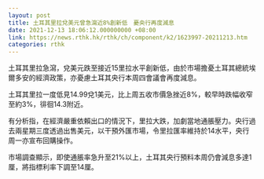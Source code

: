 ```yaml
---
layout: post
title: 土耳其里拉兌美元曾急瀉近8%創新低　憂央行再度減息
date: 2021-12-13 18:06:12.000000000 +08:00
link: https://news.rthk.hk/rthk/ch/component/k2/1623997-20211213.htm
categories: rthk
---
```


土耳其里拉急瀉，兌美元跌至接近15里拉水平創新低，由於市場擔憂土耳其總統埃爾多安的經濟政策，亦憂慮土耳其央行本周四會議會再度減息。

土耳其里拉一度低見14.99兌1美元，比上周五收市價急挫近8%，較早時跌幅收窄至約3%，徘徊14.3附近。

有分析指，在經濟嚴重依賴出口的情況下，里拉大跌，加劇當地通脹壓力。央行過去兩星期三度透過出售美元，以干預外匯市場，令里拉匯率維持於14水平，央行周一亦宣布回購操作。

市場調查顯示，即使通脹率急升至21%以上，土耳其央行預料本周仍會減息多達1厘，將指標利率下調至14厘。
